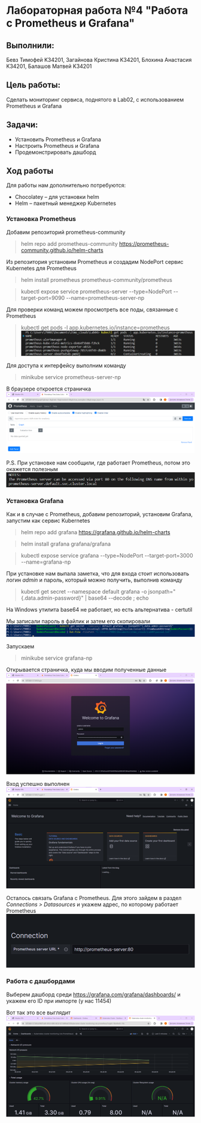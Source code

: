 # Лабораторная работа №4 "Работа с Prometheus и Grafana"

## Выполнили:

Бевз Тимофей K34201, Загайнова Кристина K34201, Блохина Анастасия K34201, Балашов Матвей K34201

## Цель работы:

Сделать мониторинг сервиса, поднятого в Lab02, с использованием Prometheus и Grafana

## Задачи:

- Установить Prometheus и Grafana
- Настроить Prometheus и Grafana
- Продемонстрировать дашборд

## Ход работы

Для работы нам дополнительно потребуются:

- Chocolatey – для установки helm
- Helm – пакетный менеджер Kubernetes

### Установка Prometheus

Добавим репозиторий prometheus-community

> helm repo add prometheus-community https://prometheus-community.github.io/helm-charts

Из репозитория установим Prometheus и создадим NodePort сервис Kubernetes для Prometheus

> helm install prometheus prometheus-community/prometheus

> kubectl expose service prometheus-server --type=NodePort --target-port=9090 --name=prometheus-server-np

Для проверки команд можем просмотреть все поды, связанные с Prometheus

> kubectl get pods -l app.kubernetes.io/instance=prometheus
> <br>![](./img/1.png)<br/>

Для доступа к интерфейсу выполним команду

> minikube service prometheus-server-np

В браузере откроется страничка
<br>![](./img/2.png)<br/>

P.S. При установке нам сообщили, где работает Prometheus, потом это окажется полезным
<br>![](./img/3.png)<br/>

### Установка Grafana

Как и в случае с Prometheus, добавим репозиторий, установим Grafana, запустим как сервис Kubernetes

> helm repo add grafana https://grafana.github.io/helm-charts

> helm install grafana grafana/grafana

> kubectl expose service grafana --type=NodePort --target-port=3000 --name=grafana-np

При установке нам выпала заметка, что для входа стоит использовать логин _admin_ и пароль, который можно получить, выполнив команду

> kubectl get secret --namespace default grafana -o jsonpath="{.data.admin-password}" | base64 --decode ; echo

На Windows утилита base64 не работает, но есть альтернатива - certutil

Мы записали пароль в файлик и затем его скопировали
<br>![](./img/4.png)<br/>

Запускаем

> minikube service grafana-np

Открывается страничка, куда мы вводим полученные данные
<br>![](./img/5.png)<br/>

Вход успешно выполнен
<br>![](./img/6.png)<br/>

Осталось связать Grafana с Prometheus. Для этого зайдем в раздел _Connections > Datasources_ и укажем адрес, по которому работает Prometheus
<br>![](./img/7.png)<br/>

### Работа с дашбордами

Выберем дашборд среди https://grafana.com/grafana/dashboards/ и укажем его ID при импорте (у нас 11454)

Вот так это все выглядит
<br>![](./img/8.png)<br/>
